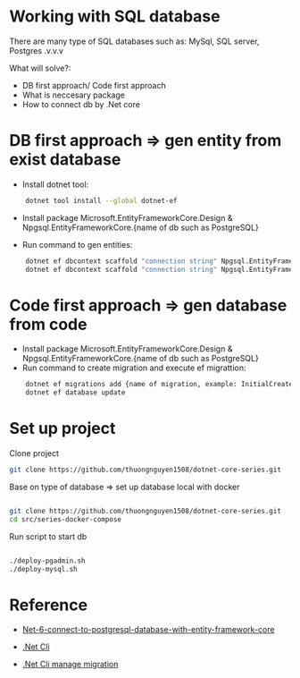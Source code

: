 # Working with SQL database

There are many type of SQL databases such as: MySql, SQL server, Postgres .v.v.v

What will solve?:

- DB first approach/ Code first approach
- What is neccesary package
- How to connect db by .Net core

# DB first approach => gen entity from exist database

- Install dotnet tool:

```bash
    dotnet tool install --global dotnet-ef
```
    
- Install package Microsoft.EntityFrameworkCore.Design & Npgsql.EntityFrameworkCore.{name of db such as PostgreSQL}

- Run command to gen entities:

```bash
    dotnet ef dbcontext scaffold "connection string" Npgsql.EntityFrameworkCore.{name of db such as PostgreSQL} -o Entities
    dotnet ef dbcontext scaffold "connection string" Npgsql.EntityFrameworkCore.PostgreSQL -o Entities
```

# Code first approach => gen database from code

- Install package Microsoft.EntityFrameworkCore.Design & Npgsql.EntityFrameworkCore.{name of db such as PostgreSQL}
- Run command to create migration and execute ef migrattion:

```bash
    dotnet ef migrations add {name of migration, example: InitialCreate}
    dotnet ef database update
```


# Set up project

Clone project

```bash
git clone https://github.com/thuongnguyen1508/dotnet-core-series.git
```

Base on type of database => set up database local with docker

```bash

git clone https://github.com/thuongnguyen1508/dotnet-core-series.git
cd src/series-docker-compose

```

Run script to start db

```bash

./deploy-pgadmin.sh
./deploy-mysql.sh

```


# Reference

- [Net-6-connect-to-postgresql-database-with-entity-framework-core](https://jasonwatmore.com/post/2022/06/23/net-6-connect-to-postgresql-database-with-entity-framework-core)

- [.Net Cli](https://learn.microsoft.com/en-us/ef/core/cli/dotnet)

- [.Net Cli manage migration ](https://learn.microsoft.com/en-us/ef/core/managing-schemas/migrations/managing?tabs=dotnet-core-cli)